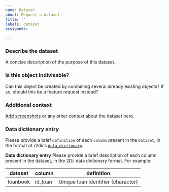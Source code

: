 ```yaml
---
name: Dataset  
about: Request a dataset
title: ''
labels: dataset
assignees: 

---
```


### Describe the dataset

A concise decsription of the purpose of this dataset.

### Is this object indivisable?

Can this object be created by combining several already existing objects? If so, should this be a feature request instead?

### Additional context

[Add screenshots](https://help.github.com/en/articles/file-attachments-on-issues-and-pull-requests) or any other context about the dataset here.

### Data dictionary entry

Please provide a brief `definition` of each `column` present in the `dataset`, in the format of r2dii's [`data_dictionary`](https://2degreesinvesting.github.io/r2dii.dataraw/reference/data_dictionary.html).

**Data dictionary entry**
Please provide a brief description of each column present in the dataset, in the 2Dii data dictionary format. 
For example:

| dataset  | column | definition|
| ------------- | ------------- |------------- |
| loanbook  | id_loan  | Unique loan identifier (character) |
